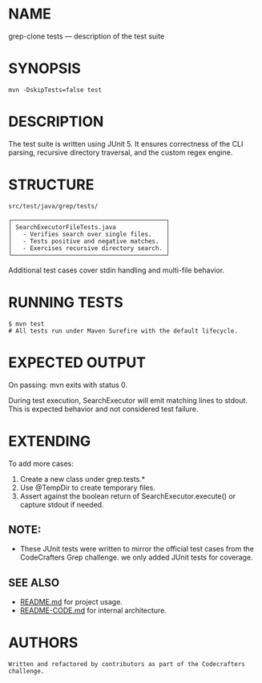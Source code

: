 # NAME
   grep-clone tests — description of the test suite

# SYNOPSIS
    mvn -DskipTests=false test

# DESCRIPTION
   The test suite is written using JUnit 5. It ensures correctness of the CLI parsing, recursive directory traversal,
   and the custom regex engine.

# STRUCTURE
    src/test/java/grep/tests/

    ┌───────────────────────────────────────────┐
    │ SearchExecutorFileTests.java              │
    │   - Verifies search over single files.    │
    │   - Tests positive and negative matches.  │
    │   - Exercises recursive directory search. │
    └───────────────────────────────────────────┘

Additional test cases cover stdin handling and multi-file behavior.

# RUNNING TESTS
    $ mvn test
    # All tests run under Maven Surefire with the default lifecycle.

# EXPECTED OUTPUT
On passing:
      mvn exits with status 0.

During test execution, SearchExecutor will emit matching lines to stdout.
    This is expected behavior and not considered test failure.

# EXTENDING
To add more cases:
  
1. Create a new class under grep.tests.*
2. Use @TempDir to create temporary files.
3. Assert against the boolean return of SearchExecutor.execute() or capture stdout if needed.

## NOTE:
* These JUnit tests were written to mirror the official test cases from the CodeCrafters Grep challenge. we only added JUnit tests for coverage.

## SEE ALSO
- [README.md](../../README.md) for project usage.
- [README-CODE.md](../main/README-CODE.md) for internal architecture.

# AUTHORS    
    Written and refactored by contributors as part of the Codecrafters challenge.
